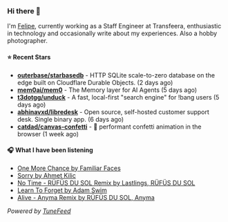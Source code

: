### Hi there 👋

I'm [Felipe](https://felipevm.com), currently working as a Staff Engineer at Transfeera, enthusiastic in technology and occasionally write about my experiences. Also a hobby photographer.

#### ⭐ Recent Stars
- **[outerbase/starbasedb](https://github.com/outerbase/starbasedb)** - HTTP SQLite scale-to-zero database on the edge built on Cloudflare Durable Objects. (2 days ago)
- **[mem0ai/mem0](https://github.com/mem0ai/mem0)** - The Memory layer for AI Agents (5 days ago)
- **[t3dotgg/unduck](https://github.com/t3dotgg/unduck)** - A fast, local-first &#34;search engine&#34; for !bang users (5 days ago)
- **[abhinavxd/libredesk](https://github.com/abhinavxd/libredesk)** - Open source, self-hosted customer support desk. Single binary app. (6 days ago)
- **[catdad/canvas-confetti](https://github.com/catdad/canvas-confetti)** - 🎉 performant confetti animation in the browser (1 week ago)

#### 🎧 What I have been listening
- [One More Chance by Familiar Faces](https://open.spotify.com/track/5RWaoorATy51bTcKH4iEuF)
- [Sorry by Ahmet Kilic](https://open.spotify.com/track/2lAfcEYH9e31pcR6MSK2fk)
- [No Time - RÜFÜS DU SOL Remix by Lastlings, RÜFÜS DU SOL](https://open.spotify.com/track/3cjtV7mrujTD5DjrzMY6km)
- [Learn To Forget by Adam Swim](https://open.spotify.com/track/44cqeU0MUiYKIGPS50wOfg)
- [Alive - Anyma Remix by RÜFÜS DU SOL, Anyma](https://open.spotify.com/track/51a3PbfoqGIQsqZXKd2YWf)

_Powered by [TuneFeed](https://tunefeed.app?ref=github.com)_
